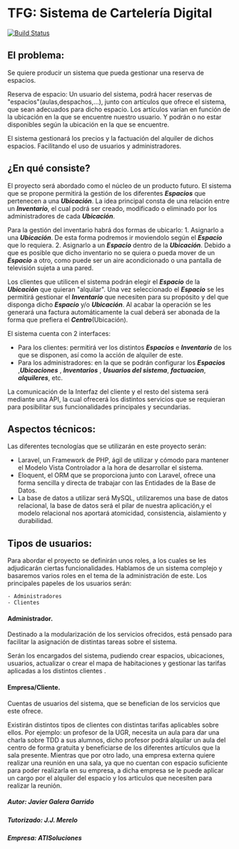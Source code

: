 # TFG: Sistema de Cartelería Digital

[![Build Status](https://travis-ci.com/JotaGalera/TFG_Javier_Galera_Garrido.svg?branch=master)](https://travis-ci.com/JotaGalera/TFG_Javier_Galera_Garrido)

## El problema:

Se quiere producir un sistema que pueda gestionar una reserva de espacios.

Reserva de espacio: Un usuario del sistema, podrá hacer reservas de "espacios"(aulas,despachos,...), junto con artículos que ofrece el sistema, que sean adecuados para dicho espacio. Los artículos varían en función de la ubicación en la que se encuentre nuestro usuario. Y podrán o no estar disponibles según la ubicación en la que se encuentre.

El sistema gestionará los precios y la factuación del alquiler de dichos espacios. Facilitando el uso de usuarios y
administradores.

## ¿En qué consiste?

El proyecto será abordado como el núcleo de un producto futuro. El sistema que se propone permitirá la gestión de los diferentes ___Espacios___ que pertenecen a una ___Ubicación___. La idea principal consta de una relación entre un ___Inventario___, el cual podrá ser creado, modificado o eliminado por los administradores de cada ___Ubicación___.

Para la gestión del inventario habrá dos formas de ubicarlo:
    1. Asignarlo a una ___Ubicación___. De esta forma podremos ir moviendolo según el ___Espacio___ que lo requiera.
    2. Asignarlo a un ___Espacio___ dentro de la ___Ubicación___. Debido a que es posible que dicho inventario no se quiera o pueda mover de un ___Espacio___ a otro, como puede ser un aire acondicionado o una pantalla de televisión sujeta a una pared.
    
Los clientes que utilicen el sistema podrán elegir el ___Espacio___ de la ___Ubicación___ que quieran "alquilar". Una vez seleccionado el ___Espacio___ se les permitirá gestionar el ___Inventario___ que necesiten para su propósito y del que disponga dicho ___Espacio___ y/o ___Ubicación___. Al acabar la operación se les generará una factura automáticamente la cual deberá ser abonada de la forma que prefiera el ___Centro___(Ubicación).


El sistema cuenta con 2 interfaces:

- Para los clientes: permitirá ver los distintos ___Espacios___ e ___Inventario___ de los que se disponen, así como la acción de alquiler de este.  
- Para los administradores: en la que se podrán configurar los ___Espacios___ ,___Ubicaciones___ , ___Inventarios___ , ___Usuarios del sistema___, ___factuacion___, ___alquileres___, etc.

La comunicación de la Interfaz del cliente y el resto del sistema será mediante una API, la cual ofrecerá los distintos servicios que se requieran para posibilitar sus funcionalidades principales y secundarias.

## Aspectos técnicos:

Las diferentes tecnologías que se utilizarán en este proyecto serán:

- Laravel, un Framework de PHP, ágil de utilizar y cómodo para mantener el Modelo Vista Controlador a la hora de desarrollar el sistema.
- Eloquent, el ORM que se proporciona junto con Laravel, ofrece una forma sencilla y directa de trabajar con las Entidades de la Base de Datos.
- La base de datos a utilizar será MySQL, utilizaremos una base de datos relacional, la base de datos será el pilar de nuestra aplicación,y el modelo relacional nos aportará atomicidad, consistencia, aislamiento y durabilidad.

## Tipos de usuarios:

Para abordar el proyecto se definirán unos roles, a los cuales se les adjudicarán ciertas funcionalidades. Hablamos de un sistema complejo y basaremos varios roles en el tema de la administración de este. Los principales papeles de los usuarios serán:

    - Administradores
    - Clientes

#### Administrador.

Destinado a la modularización de los servicios ofrecidos, está pensado para facilitar la asignación de distintas tareas sobre el sistema.

Serán los encargados del sistema, pudiendo crear espacios, ubicaciones, usuarios, actualizar o crear el mapa de habitaciones y gestionar las tarifas aplicadas a los distintos clientes .

#### Empresa/Cliente.

Cuentas de usuarios del sistema, que se benefician de los servicios que este ofrece.

Existirán distintos tipos de clientes con distintas tarifas aplicables sobre ellos. Por ejemplo: un profesor de la UGR, necesita un aula para dar una charla sobre TDD a sus alumnos, dicho profesor podrá alquilar un aula del centro de forma gratuita y beneficiarse de los diferentes artículos que la sala presente. Mientras que por otro lado, una empresa externa quiere realizar una reunión en una sala, ya que no cuentan con espacio suficiente para poder realizarla en su empresa, a dicha empresa se le puede aplicar un cargo por el alquiler del espacio y los articulos que necesiten para realizar la reunión.


##### Autor: Javier Galera Garrido
##### Tutorizado: J.J. Merelo
##### Empresa: ATISoluciones